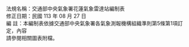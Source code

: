 法規名稱：交通部中央氣象署花蓮氣象雷達站編制表  
修正日期：民國 113 年 08 月 27 日  
編 註：本編制表依據交通部中央氣象署各氣象測報機構組織準則第5條第1項訂定，內容  
請參閱相關圖表附檔。  


